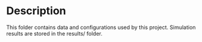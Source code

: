 # Description

This folder contains data and configurations used by this project. Simulation
results are stored in the results/ folder.
